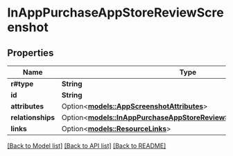 # InAppPurchaseAppStoreReviewScreenshot

## Properties

Name | Type | Description | Notes
------------ | ------------- | ------------- | -------------
**r#type** | **String** |  | 
**id** | **String** |  | 
**attributes** | Option<[**models::AppScreenshotAttributes**](AppScreenshot_attributes.md)> |  | [optional]
**relationships** | Option<[**models::InAppPurchaseAppStoreReviewScreenshotRelationships**](InAppPurchaseAppStoreReviewScreenshot_relationships.md)> |  | [optional]
**links** | Option<[**models::ResourceLinks**](ResourceLinks.md)> |  | [optional]

[[Back to Model list]](../README.md#documentation-for-models) [[Back to API list]](../README.md#documentation-for-api-endpoints) [[Back to README]](../README.md)



